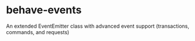 # behave-events
An extended EventEmitter class with advanced event support (transactions, commands, and requests)

